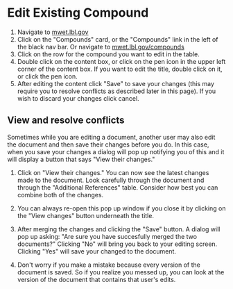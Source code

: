 # Edit Existing Compound

1. Navigate to [mwet.lbl.gov](https://mwet.lbl.gov)
2. Click on the "Compounds" card, or the "Compounds" link in the left of the black nav bar. Or navigate to [mwet.lbl.gov/compounds](https://mwet.lbl.gov/compounds)
3. Click on the row for the compound you want to edit in the table.
4. Double click on the content box, or click on the pen icon in the upper left corner of the content box. If you want to edit the title, double click on it, or click the pen icon.
5. After editing the content click "Save" to save your changes (this may require you to resolve conflicts as described later in this page). If you wish to discard your changes click cancel.

## View and resolve conflicts

Sometimes while you are editing a document, another user may also edit the document and then save their changes before you do. In this case, when you save your changes a dialog will pop up notifying you of this and it will display a button that says "View their changes."

1. Click on "View their changes." You can now see the latest changes made to the document. Look carefully through the document and through the "Additional References" table. Consider how best you can combine both of the changes. 

2. You can always re-open this pop up window if you close it by clicking on the "View changes" button underneath the title.

3. After merging the changes and clicking the "Save" button. A dialog will pop up asking: "Are sure you have succesfully merged the two documents?" Clicking "No" will bring you back to your editing screen. Clicking "Yes" will save your changed to the document.

4. Don't worry if you make a mistake because every version of the document is saved. So if you realize you messed up, you can look at the version of the document that contains that user's edits.

 
